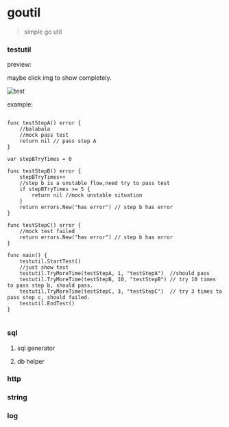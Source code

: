 # goutil
> simple go util

### testutil
preview:

maybe click img to show completely.

![test](http://sssvip.github.io/goutil/testutil/test.svg)

example:

```golang

func testStepA() error {
	//balabala
	//mock pass test
	return nil // pass step A
}

var stepBTryTimes = 0

func testStepB() error {
	stepBTryTimes++
	//step b is a unstable flow,need try to pass test
	if stepBTryTimes >= 5 {
		return nil //mock unstable situation
	}
	return errors.New("has error") // step b has error
}

func testStepC() error {
	//mock test failed
	return errors.New("has error") // step b has error
}

func main() {
	testutil.StartTest()
	//just show test
	testutil.TryMoreTime(testStepA, 1, "testStepA")  //should pass
	testutil.TryMoreTime(testStepB, 10, "testStepB") // try 10 times to pass step b, should pass.
	testutil.TryMoreTime(testStepC, 3, "testStepC")  // try 3 times to pass step c, should failed.
	testutil.EndTest()
}


```


### sql

1. sql generator
    
2. db helper

### http

### string

### log
